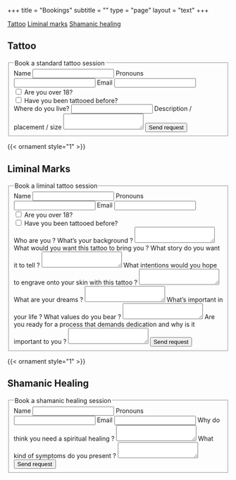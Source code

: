 +++
title = "Bookings"
subtitle = ""
type = "page"
layout = "text"
+++

<div class="buttons">
<a class="button" href="#tattoo">Tattoo</a>
<a class="button" href="#liminal-marks">Liminal marks</a>
<a class="button" href="#shamanic-healing">Shamanic healing</a>
</div>

## Tattoo

<form action="https://formsubmit.co/contact@liminalmarks.com" method="POST">
    <fieldset>
        <legend>Book a standard tattoo session</legend>
        <label for="name">Name</label>
        <input name="name" type="text" required/>
        <label for="pronouns">Pronouns</label>
        <input name="pronouns" type="text"/>
        <label for="email">Email</label>
        <input name="email" type="email" required/>
        <div class="checkbox">
            <input name="over18" type="checkbox"/>
            <label for="over18">Are you over 18?</label>
        </div>
        <div class="checkbox">
            <input name="firsttattoo" type="checkbox"/>
            <label for="firsttattoo">Have you been tattooed before?</label>
        </div>
        <label for="location">Where do you live?</label>
        <input name="location" type="text" required/>
        <label for="desc">Description / placement / size</label>
        <textarea name="desc" required></textarea>
        <input type="hidden" name="_subject" value="New message from standard tattoo session form">
        <input type="hidden" name="_next" value="http://localhost:1313/thank-you">
        <button type="submit">Send request</button>
    </fieldset>
</form>

{{< ornament style="1" >}}

## Liminal Marks

<form action="https://formsubmit.co/contact@liminalmarks.com" method="POST">
    <fieldset>
        <legend>Book a liminal tattoo session</legend>
        <label for="name">Name</label>
        <input name="name" type="text" required/>
        <label for="pronouns">Pronouns</label>
        <input name="pronouns" type="text"/>
        <label for="email">Email</label>
        <input name="email" type="email" required/>
        <div class="checkbox">
            <input name="over18" type="checkbox"/>
            <label for="over18">Are you over 18?</label>
        </div>
        <div class="checkbox">
            <input name="firsttattoo" type="checkbox"/>
            <label for="firsttattoo">Have you been tattooed before?</label>
        </div>
        <label for="background">Who are you ? What’s your background ?</label>
        <textarea name="background" required></textarea>
        <label for="story">What would you want this tattoo to bring you ? What story do you want it to tell ?</label>
        <textarea name="story" required></textarea>
        <label for="intentions">What intentions would you hope to engrave onto your skin with this tattoo ?</label>
        <textarea name="intentions" required></textarea>
        <label for="dreams">What are your dreams ?</label>
        <textarea name="dreams"></textarea>
        <label for="values" required>What’s important in your life ? What values do you bear ?</label>
        <textarea name="values"></textarea>
        <label for="dedication">Are you ready for a process that demands dedication and why is it important to you ?</label>
        <textarea name="dedication" required></textarea>
        <input type="hidden" name="_subject" value="New message from liminal marks session form">
        <input type="hidden" name="_next" value="http://localhost:1313/thank-you">
        <button type="submit">Send request</button>
    </fieldset>
</form>

{{< ornament style="1" >}}

## Shamanic Healing

<form action="https://formsubmit.co/contact@liminalmarks.com" method="POST">
    <fieldset>
        <legend>Book a shamanic healing session</legend>
        <label for="name">Name</label>
        <input name="name" type="text" required/>
        <label for="pronouns">Pronouns</label>
        <input name="pronouns" type="text"/>
        <label for="email">Email</label>
        <input name="email" type="email" required/>
        <label for="why">Why do think you need a spiritual healing ?</label>
        <textarea name="why" required></textarea>
        <label for="symptoms">What kind of symptoms do you present ?</label>
        <textarea name="symptoms" required></textarea>
        <input type="hidden" name="_subject" value="New message from shamanic healing session form">
        <input type="hidden" name="_next" value="http://localhost:1313/thank-you">
        <button type="submit">Send request</button>
    </fieldset>
</form>